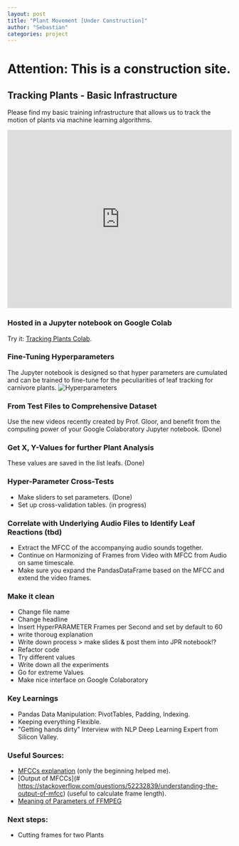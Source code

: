 ```yaml
---
layout: post
title: "Plant Movement [Under Construction]"
author: "Sebastian"
categories: project
---
```


# Attention: This is a construction site.

## Tracking Plants - Basic Infrastructure

Please find my basic training infrastructure that allows us to track the motion of plants via machine learning algorithms.
<iframe width="100%" height="400" src="https://www.youtube.com/embed/xgAhZQMkE7U?start=2" frameborder="0" allow="accelerometer; autoplay; encrypted-media; gyroscope; picture-in-picture" allowfullscreen></iframe>

### Hosted in a Jupyter notebook on Google Colab
Try it: [Tracking Plants Colab](https://github.com/plantions/video-edge-extractor/).

### Fine-Tuning Hyperparameters

The Jupyter notebook is designed so that hyper parameters are cumulated and can be trained to fine-tune for the peculiarities of leaf tracking for carnivore plants. ![Hyperparameters](https://i.imgur.com/uU0mCnt.png)

### From Test Files to Comprehensive Dataset

Use the new videos recently created by Prof. Gloor, and benefit from the computing power of your Google Colaboratory Jupyter notebook. (Done)

### Get X, Y-Values for further Plant Analysis
These values are saved in the list leafs. (Done)

### Hyper-Parameter Cross-Tests

- Make sliders to set parameters. (Done)
- Set up cross-validation tables. (in progress)

### Correlate with Underlying Audio Files to Identify Leaf Reactions (tbd)
- Extract the MFCC of the accompanying audio sounds together.
- Continue on Harmonizing of Frames from Video with MFCC from Audio on same timescale.
- Make sure you expand the PandasDataFrame based on the MFCC and extend the video frames.

### Make it clean

- Change file name
- Change headline
- Insert HyperPARAMETER Frames per Second and set by default to 60
- write thoroug explanation
- Write down process > make slides & post them into JPR notebook!?
- Refactor code
- Try different values
- Write down all the experiments
- Go for extreme Values
- Make nice interface on Google Colaboratory

### Key Learnings
- Pandas Data Manipulation: PivotTables, Padding, Indexing.
- Keeping everything Flexible.
- "Getting hands dirty" Interview with NLP Deep Learning Expert from Silicon Valley.

### Useful Sources:
- [MFCCs explanation](https://towardsdatascience.com/how-i-understood-what-features-to-consider-while-training-audio-files-eedfb6e9002b) (only the beginning helped me).
- [Output of MFCCs](# https://stackoverflow.com/questions/52232839/understanding-the-output-of-mfcc) (useful to calculate frame length).
- [Meaning of Parameters of FFMPEG](https://stackoverflow.com/questions/9913032/how-can-i-extract-audio-from-video-with-ffmpeg)

### Next steps:

- Cutting frames for two Plants
